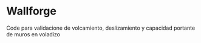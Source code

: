 # Wallforge
Code para validacione de volcamiento, deslizamiento y capacidad portante de muros en voladizo
